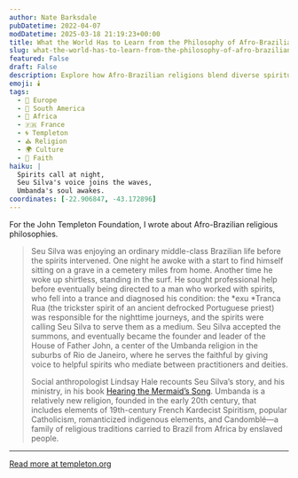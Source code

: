 ```yaml
---
author: Nate Barksdale
pubDatetime: 2022-04-07
modDatetime: 2025-03-18 21:19:23+00:00
title: What the World Has to Learn from the Philosophy of Afro-Brazilian Religions
slug: what-the-world-has-to-learn-from-the-philosophy-of-afro-brazilian-religions
featured: False
draft: False
description: Explore how Afro-Brazilian religions blend diverse spiritual elements to address modern life’s complexities.
emoji: 🕯️
tags:
  - 🍷 Europe
  - 🧉 South America
  - 🦁 Africa
  - 🇫🇷 France
  - 🌀 Templeton
  - ⛪ Religion
  - 🌍 Culture
  - 🙏 Faith
haiku: |
  Spirits call at night,  
  Seu Silva's voice joins the waves,  
  Umbanda's soul awakes.
coordinates: [-22.906847, -43.172896]
---
```


For the John Templeton Foundation, I wrote about Afro-Brazilian religious philosophies.

> Seu Silva was enjoying an ordinary middle-class Brazilian life before the spirits intervened. One night he awoke with a start to find himself sitting on a grave in a cemetery miles from home. Another time he woke up shirtless, standing in the surf. He sought professional help before eventually being directed to a man who worked with spirits, who fell into a trance and diagnosed his condition: the *exu *Tranca Rua (the trickster spirit of an ancient defrocked Portuguese priest) was responsible for the nighttime journeys, and the spirits were calling Seu Silva to serve them as a medium. Seu Silva accepted the summons, and eventually became the founder and leader of the House of Father John, a center of the Umbanda religion in the suburbs of Rio de Janeiro, where he serves the faithful by giving voice to helpful spirits who mediate between practitioners and deities.
>
> Social anthropologist Lindsay Hale recounts Seu Silva’s story, and his ministry, in his book [Hearing the Mermaid’s Song](https://bookshop.org/books/hearing-the-mermaid-s-song-the-umbanda-religion-in-rio-de-janeiro/9780826347336). Umbanda is a relatively new religion, founded in the early 20th century, that includes elements of 19th-century French Kardecist Spiritism, popular Catholicism, romanticized indigenous elements, and Candomblé—a family of religious traditions carried to Brazil from Africa by enslaved people.

---

[Read more at templeton.org](https://www.templeton.org/news/what-the-world-has-to-learn-from-the-philosophy-of-afro-brazilian-religions)
